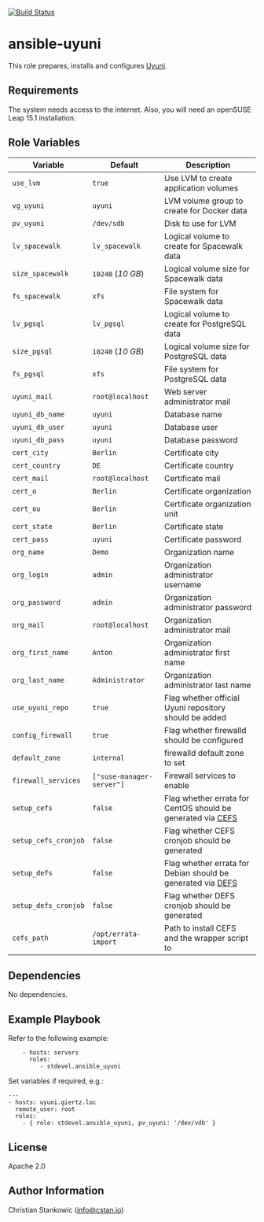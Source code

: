 [![Build Status](https://travis-ci.org/stdevel/ansible-uyuni.svg?branch=master)](https://travis-ci.org/stdevel/ansible-uyuni)

ansible-uyuni
=============

This role prepares, installs and configures [Uyuni](https://uyuni-project.org).

Requirements
------------

The system needs access to the internet. Also, you will need an openSUSE Leap 15.1 installation.

Role Variables
--------------

| Variable | Default | Description |
| -------- | ------- | ----------- |
| `use_lvm` | `true` | Use LVM to create application volumes |
| `vg_uyuni` | `uyuni` | LVM volume group to create for Docker data |
| `pv_uyuni` | `/dev/sdb` | Disk to use for LVM |
| `lv_spacewalk` | `lv_spacewalk` | Logical volume to create for Spacewalk data |
| `size_spacewalk` | `10240` (*10 GB*) | Logical volume size for Spacewalk data |
| `fs_spacewalk` | `xfs` | File system for Spacewalk data |
| `lv_pgsql` | `lv_pgsql` | Logical volume to create for PostgreSQL data |
| `size_pgsql` | `10240` (*10 GB*) | Logical volume size for PostgreSQL data |
| `fs_pgsql` | `xfs` | File system for PostgreSQL data |
| `uyuni_mail` | `root@localhost` | Web server administrator mail |
| `uyuni_db_name` | `uyuni` | Database name |
| `uyuni_db_user` | `uyuni` | Database user |
| `uyuni_db_pass` | `uyuni` | Database password |
| `cert_city` | `Berlin` | Certificate city |
| `cert_country` | `DE` | Certificate country |
| `cert_mail` | `root@localhost` | Certificate mail |
| `cert_o` | `Berlin` | Certificate organization |
| `cert_ou` | `Berlin` | Certificate organization unit |
| `cert_state` | `Berlin` | Certificate state |
| `cert_pass` | `uyuni` | Certificate password |
| `org_name` | `Demo` | Organization name |
| `org_login` | `admin` | Organization administrator username |
| `org_password` | `admin` | Organization administrator password |
| `org_mail` | `root@localhost` | Organization administrator mail |
| `org_first_name`| `Anton` | Organization administrator first name |
| `org_last_name`| `Administrator` | Organization administrator last name |
| `use_uyuni_repo` | `true` | Flag whether official Uyuni repository should be added |
| `config_firewall` | `true` | Flag whether firewalld should be configured |
| `default_zone` | `internal` | firewalld default zone to set |
| `firewall_services` | `["suse-manager-server"]` | Firewall services to enable |
| `setup_cefs` | `false` | Flag whether errata for CentOS should be generated via [CEFS](https://cefs.steve-meier.de/) |
| `setup_cefs_cronjob` | `false` | Flag whether CEFS cronjob should be generated |
| `setup_defs` | `false` | Flag whether errata for Debian should be generated via [DEFS](https://defs.steve-meier.de/) |
| `setup_defs_cronjob` | `false` | Flag whether DEFS cronjob should be generated |
| `cefs_path` | `/opt/errata-import` | Path to install CEFS and the wrapper script to |

Dependencies
------------

No dependencies.

Example Playbook
----------------

Refer to the following example:

```
    - hosts: servers
      roles:
         - stdevel.ansible_uyuni
```

Set variables if required, e.g.:
```
---
- hosts: uyuni.giertz.loc
  remote_user: root
  roles:
    - { role: stdevel.ansible_uyuni, pv_uyuni: '/dev/vdb' }
```

License
-------

Apache 2.0

Author Information
------------------

Christian Stankowic (info@cstan.io)
